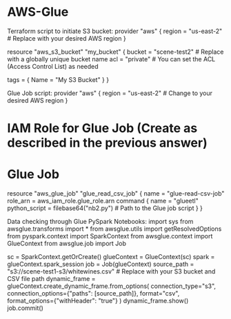 # AWS-Glue
Terraform script to initiate S3 bucket:
provider "aws" {
  region = "us-east-2"  # Replace with your desired AWS region
}
 
resource "aws_s3_bucket" "my_bucket" {
  bucket = "scene-test2"  # Replace with a globally unique bucket name
  acl    = "private"  # You can set the ACL (Access Control List) as needed
 
  tags = {
    Name = "My S3 Bucket"
  }
}

Glue Job script:
provider "aws" {
  region = "us-east-2"  # Change to your desired AWS region
}

# IAM Role for Glue Job (Create as described in the previous answer)

# Glue Job
resource "aws_glue_job" "glue_read_csv_job" {
  name        = "glue-read-csv-job"
  role_arn    = aws_iam_role.glue_role.arn
  command {
    name        = "glueetl"
    python_script = filebase64("nb2.py")  # Path to the Glue job script
  }
}

Data checking through Glue PySpark Notebooks:
import sys
from awsglue.transforms import *
from awsglue.utils import getResolvedOptions
from pyspark.context import SparkContext
from awsglue.context import GlueContext
from awsglue.job import Job
  
sc = SparkContext.getOrCreate()
glueContext = GlueContext(sc)
spark = glueContext.spark_session
job = Job(glueContext)
source_path = "s3://scene-test1-s3/whitewines.csv"  # Replace with your S3 bucket and CSV file path
dynamic_frame = glueContext.create_dynamic_frame.from_options(
    connection_type="s3",
    connection_options={"paths": [source_path]},
    format="csv",
    format_options={"withHeader": "true"}
)
dynamic_frame.show()
job.commit()
